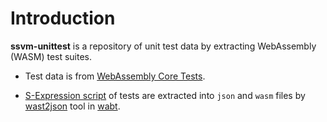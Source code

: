 # Introduction

**ssvm-unittest** is a repository of unit test data by extracting WebAssembly (WASM) test suites.

* Test data is from [WebAssembly Core Tests](https://github.com/WebAssembly/spec/tree/master/test/core).

* [S-Expression script](https://github.com/WebAssembly/spec/blob/master/interpreter/README.md#s-expression-syntax) of tests are extracted into `json` and `wasm` files by [wast2json](https://webassembly.github.io/wabt/doc/wast2json.1.html) tool in [wabt](https://github.com/WebAssembly/wabt).
